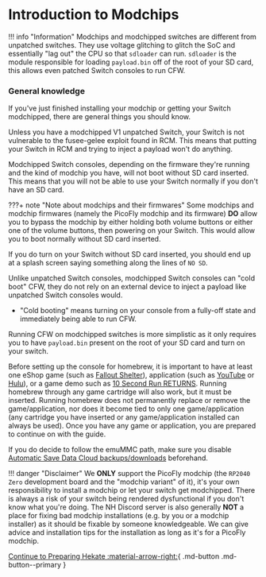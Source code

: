 # Introduction to Modchips

!!! info "Information" 
    Modchips and modchipped switches are different from unpatched switches. They use voltage glitching to glitch the SoC and essentially "lag out" the CPU so that `sdloader` can run. 
    `sdloader` is the module responsible for loading `payload.bin` off of the root of your SD card, this allows even patched Switch consoles to run CFW.

### **General knowledge**

If you've just finished installing your modchip or getting your Switch modchipped, there are general things you should know.

Unless you have a modchipped V1 unpatched Switch, your Switch is not vulnerable to the fusee-gelee exploit found in RCM. 
This means that putting your Switch in RCM and trying to inject a payload won't do anything.

Modchipped Switch consoles, depending on the firmware they're running and the kind of modchip you have, will not boot without SD card inserted.
This means that you will not be able to use your Switch normally if you don't have an SD card. 

???+ note "Note about modchips and their firmwares"
    Some modchips and modchip firmwares (namely the PicoFly modchip and its firmware) **DO** allow you to bypass the modchip by either holding both volume buttons or either one of the volume buttons, then powering on your Switch. This would allow you to boot normally without SD card     inserted.

If you do turn on your Switch without SD card inserted, you should end up at a splash screen saying something along the lines of `NO SD`.

Unlike unpatched Switch consoles, modchipped Switch consoles can "cold boot" CFW, they do not rely on an external device to inject a payload like unpatched Switch consoles would. 

- "Cold booting" means turning on your console from a fully-off state and immediately being able to run CFW.

Running CFW on modchipped switches is more simplistic as it only requires you to have `payload.bin` present on the root of your SD card and turn on your switch. 

Before setting up the console for homebrew, it is important to have at least one eShop game (such as [Fallout Shelter](https://www.nintendo.com/games/detail/fallout-shelter-switch/)), application (such as [YouTube](https://www.nintendo.com/games/detail/youtube-switch/) or [Hulu](https://www.nintendo.com/games/detail/hulu-switch/)), or a game demo such as [10 Second Run RETURNS](https://www.nintendo.com/games/detail/10-second-run-returns-switch). Running homebrew through any game cartridge will also work, but it must be inserted. Running homebrew does not permanently replace or remove the game/application, nor does it become tied to only one game/application (any cartridge you have inserted or any game/application installed can always be used). Once you have any game or application, you are prepared to continue on with the guide.

If you do decide to follow the emuMMC path, make sure you disable [Automatic Save Data Cloud backups/downloads](https://www.nintendo.co.uk/Support/Nintendo-Switch/How-to-Enable-Disable-Automatic-Save-Data-Backups-and-Downloads-1434310.html) beforehand.

!!! danger "Disclaimer" 
    We **ONLY** support the PicoFly modchip (the `RP2040 Zero` development board and the "modchip variant" of it), it's your own responsibility to install a modchip or let your switch get modchipped.
    There is always a risk of your switch being rendered dysfunctional if you don't know what you're doing.
    The NH Discord server is also generally **NOT** a place for fixing bad modchip installations (e.g. by you or a modchip installer) as it should be fixable by someone knowledgeable. 
    We can give advice and installation tips for the installation as long as it's for a PicoFly modchip.

[Continue to Preparing Hekate :material-arrow-right:](preparing_hekate.md){ .md-button .md-button--primary }

